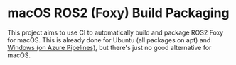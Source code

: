 # macOS ROS2 (Foxy) Build Packaging

This project aims to use CI to automatically build and package ROS2 Foxy for macOS. This is already done for Ubuntu (all packages on apt) and [Windows (on Azure Pipelines)](https://ros-win.visualstudio.com/ros-win/_build), but there's just no good alternative for macOS.
